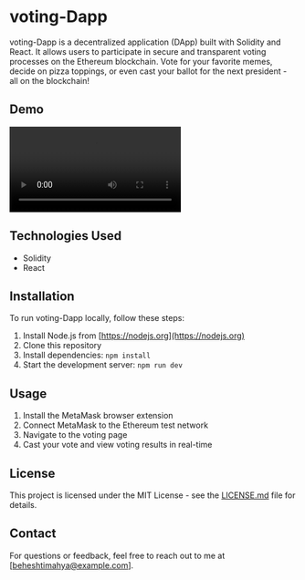 # voting-Dapp

voting-Dapp is a decentralized application (DApp) built with Solidity and React.
It allows users to participate in secure and transparent voting processes on the Ethereum blockchain.
Vote for your favorite memes, decide on pizza toppings, or even cast your ballot for the next president - all on the blockchain!

## Demo

![voting-Dapp Demo](./React/public/demo.mp4)

## Technologies Used

-   Solidity
-   React

## Installation

To run voting-Dapp locally, follow these steps:

1. Install Node.js from [https://nodejs.org](https://nodejs.org)
2. Clone this repository
3. Install dependencies: `npm install`
4. Start the development server: `npm run dev`

## Usage

1. Install the MetaMask browser extension
2. Connect MetaMask to the Ethereum test network
3. Navigate to the voting page
4. Cast your vote and view voting results in real-time

## License

This project is licensed under the MIT License - see the [LICENSE.md](LICENSE.md) file for details.

## Contact

For questions or feedback, feel free to reach out to me at [beheshtimahya@example.com].
